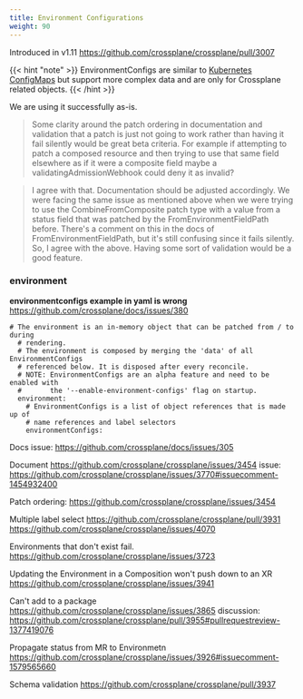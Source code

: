 ```yaml
---
title: Environment Configurations
weight: 90
---
```


Introduced in v1.11
https://github.com/crossplane/crossplane/pull/3007

{{< hint "note" >}}
EnvironmentConfigs are similar to 
[Kubernetes ConfigMaps](https://kubernetes.io/docs/concepts/configuration/configmap/)
but support more complex data and are only for Crossplane related objects.
{{< /hint >}}

We are using it successfully as-is.

> Some clarity around the patch ordering in documentation and validation that a patch is just not going to work rather than having it fail silently would be great beta criteria. For example if attempting to patch a composed resource and then trying to use that same field elsewhere as if it were a composite field maybe a validatingAdmissionWebhook could deny it as invalid?

> I agree with that. Documentation should be adjusted accordingly. We were facing the same issue as mentioned above when we were trying to use the CombineFromComposite patch type with a value from a status field that was patched by the FromEnvironmentFieldPath before. There's a comment on this in the docs of FromEnvironmentFieldPath, but it's still confusing since it fails silently. So, I agree with the above. Having some sort of validation would be a good feature.

### environment
**environmentconfigs example in yaml is wrong**
https://github.com/crossplane/docs/issues/380

```
# The environment is an in-memory object that can be patched from / to during
  # rendering.
  # The environment is composed by merging the 'data' of all EnvironmentConfigs
  # referenced below. It is disposed after every reconcile.
  # NOTE: EnvironmentConfigs are an alpha feature and need to be enabled with
  #       the '--enable-environment-configs' flag on startup.
  environment:
    # EnvironmentConfigs is a list of object references that is made up of
    # name references and label selectors
    environmentConfigs:
```

Docs issue: https://github.com/crossplane/docs/issues/305

Document https://github.com/crossplane/crossplane/issues/3454
issue:
https://github.com/crossplane/crossplane/issues/3770#issuecomment-1454932400

Patch ordering:
https://github.com/crossplane/crossplane/issues/3454

Multiple label select
https://github.com/crossplane/crossplane/pull/3931
https://github.com/crossplane/crossplane/issues/4070


Environments that don't exist fail. 
https://github.com/crossplane/crossplane/issues/3723

Updating the Environment in a Composition won't push down to an XR
https://github.com/crossplane/crossplane/issues/3941

Can't add to a package
https://github.com/crossplane/crossplane/issues/3865
discussion: https://github.com/crossplane/crossplane/pull/3955#pullrequestreview-1377419076

Propagate status from MR to Environmetn
https://github.com/crossplane/crossplane/issues/3926#issuecomment-1579565660


Schema validation
https://github.com/crossplane/crossplane/pull/3937